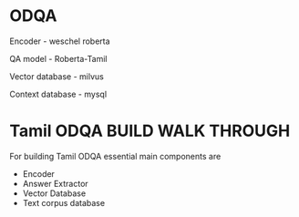 # ODQA

Encoder - weschel roberta

QA model - Roberta-Tamil

Vector database - milvus

Context database - mysql


# Tamil ODQA BUILD WALK THROUGH
  For building Tamil ODQA essential main components are
  - Encoder
  - Answer Extractor
  - Vector Database
  - Text corpus database
 
 
